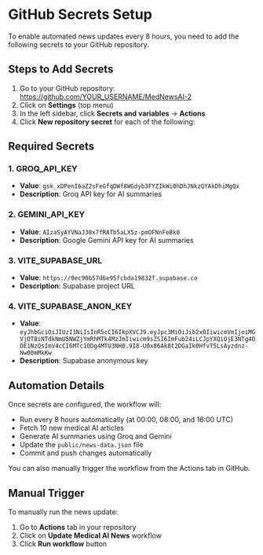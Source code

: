 # GitHub Secrets Setup

To enable automated news updates every 8 hours, you need to add the following secrets to your GitHub repository.

## Steps to Add Secrets

1. Go to your GitHub repository: https://github.com/YOUR_USERNAME/MedNewsAI-2
2. Click on **Settings** (top menu)
3. In the left sidebar, click **Secrets and variables** → **Actions**
4. Click **New repository secret** for each of the following:

## Required Secrets

### 1. GROQ_API_KEY
- **Value**: `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`
- **Description**: Groq API key for AI summaries

### 2. GEMINI_API_KEY
- **Value**: `AIzaSyAYVNaJ30x7fRATb5aLX5z-pmOFNnFeBk0`
- **Description**: Google Gemini API key for AI summaries

### 3. VITE_SUPABASE_URL
- **Value**: `https://0ec90b57d6e95fcbda19832f.supabase.co`
- **Description**: Supabase project URL

### 4. VITE_SUPABASE_ANON_KEY
- **Value**: `eyJhbGciOiJIUzI1NiIsInR5cCI6IkpXVCJ9.eyJpc3MiOiJib2x0IiwicmVmIjoiMGVjOTBiNTdkNmU5NWZjYmRhMTk4MzJmIiwicm9sZSI6ImFub24iLCJpYXQiOjE3NTg4ODE1NzQsImV4cCI6MTc1ODg4MTU3NH0.9I8-U0x86Ak8t2DGaIk0HfvTSLsAyzdnz-Nw00mMkKw`
- **Description**: Supabase anonymous key

## Automation Details

Once secrets are configured, the workflow will:
- Run every 8 hours automatically (at 00:00, 08:00, and 16:00 UTC)
- Fetch 10 new medical AI articles
- Generate AI summaries using Groq and Gemini
- Update the `public/news-data.json` file
- Commit and push changes automatically

You can also manually trigger the workflow from the Actions tab in GitHub.

## Manual Trigger

To manually run the news update:
1. Go to **Actions** tab in your repository
2. Click on **Update Medical AI News** workflow
3. Click **Run workflow** button
